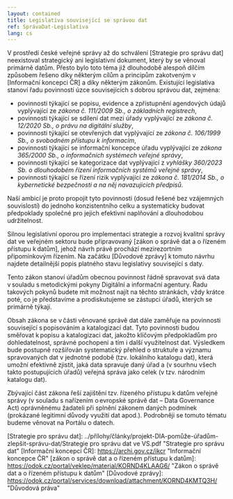 ```yaml
---
layout: contained
title: Legislativa související se správou dat
ref: SprávaDat-Legislativa
lang: cs
---
```


V prostředí české veřejné správy až do schválení [Strategie pro správu dat] neexistoval strategický ani legislativní dokument, který by se věnoval primárně datům.
Přesto bylo toto téma již dlouhodobě alespoň dílčím způsobem řešeno díky některým cílům a principům zakotveným v [Informační koncepci ČR] a díky některým zákonům. 
Existující legislativa stanoví řadu povinností úzce souvisejících s dobrou správou dat, zejména: 

- povinnosti týkající se popisu, evidence a zpřístupnění agendových údajů vyplývající ze *zákona č. 111/2009 Sb., o základních registrech*,  
- povinnosti týkající se sdílení dat mezi úřady vyplývající ze *zákona č. 12/2020 Sb., o právu na digitální služby*,
- povinnosti týkající se otevřených dat vyplývající ze *zákona č. 106/1999 Sb., o svobodném přístupu k informacím*,
- povinnosti týkající se informační koncepce úřadu vyplývající ze *zákona 365/2000 Sb., o informačních systémech veřejné správy*,
- povinnosti týkající se kategorizace dat vyplývající z *vyhlášky 360/2023 Sb. o dlouhodobém řízení informačních systémů veřejné správy*,
- povinnosti týkající se řízení rizik vyplývající ze *zákona č. 181/2014 Sb., o kybernetické bezpečnosti a na něj navazujících předpisů*. 

Naší ambicí je proto propojit tyto povinnosti (dosud řešené bez vzájemných souvislostí) do jednoho konzistentního celku a systematicky budovat předpoklady společné pro jejich efektivní naplňování a dlouhodobou udržitelnost. 

Silnou legislativní oporou pro implementaci strategie a rozvoj kvalitní správy dat ve veřejném sektoru bude připravovaný [zákon o správě dat a o řízeném přístupu k datům], jehož návrh právě prochází mezirezortním připomínkovým řízením. 
Na začátku [Důvodové zprávy] k tomuto návrhu najdete detailnější popis platného stavu legislativy související s daty.  

Tento zákon stanoví úřadům obecnou povinnost řádně spravovat svá data v souladu s metodickými pokyny Digitální a informační agentury. 
Řadu takových pokynů budete mít možnost najít na těchto stránkách, vždy krátce poté, co je představíme a prodiskutujeme se zástupci úřadů, kterých se primárně týkají.  

Obsah zákona se v části věnované správě dat dále zaměřuje na povinnosti související s popisováním a katalogizací dat. 
Tyto povinnosti budou směřovat k popisu a katalogizaci dat, jakožto klíčovým předpokladům pro dohledatelnost, správné pochopení a tím i další využitelnost dat. 
Výsledkem bude postupně rozšiřován systematický přehled o struktuře a významu spravovaných dat v jednotné podobě (tzv. lokálního katalogu dat), která umožní efektivně zjistit, jaká data spravuje daný úřad a (v sourhnu všech takto postupujících úřadů) veřejná správa jako celek (v tzv. národním katalogu dat).  

Zbývající část zákona řeší zajištění tzv. řízeného přístupu k datům veřejné správy (v souladu s nařízením o evropské správě dat – Data Governance Act) oprávněnému žadateli při splnění zákonem daných podmínek (prokázané legitimní důvody využití dat apod.).
Podrobněji se tomuto tématu budeme věnovat na Portálu o datech.  

 [Strategie pro správu dat]: ../přílohy/články/projekt-DIA-pomůže-úřadům-zlepšit-správu-dat/Strategie pro správu dat ve VS.pdf "Strategie pro správu dat"
 [Informační koncepci ČR]: https://archi.gov.cz/ikcr "Informační koncepce ČR"
 [zákon o správě dat a o řízeném přístupu k datům]: https://odok.cz/portal/veklep/material/KORND4KLAAG6/ "Zákon o správě dat a o řízeném přístupu k datům"
 [Důvodové zprávy]: https://odok.cz/portal/services/download/attachment/KORND4KMTQ3H/ "Důvodová práva"
